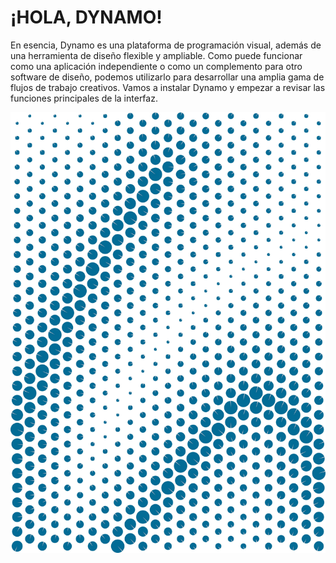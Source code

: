 

# ¡HOLA, DYNAMO!

En esencia, Dynamo es una plataforma de programación visual, además de una herramienta de diseño flexible y ampliable. Como puede funcionar como una aplicación independiente o como un complemento para otro software de diseño, podemos utilizarlo para desarrollar una amplia gama de flujos de trabajo creativos. Vamos a instalar Dynamo y empezar a revisar las funciones principales de la interfaz.

![Hola, atractor](images/2/2-cover.jpg)

